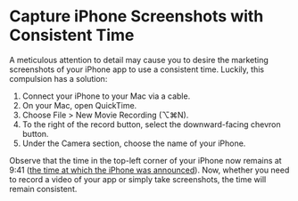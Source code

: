 # Capture iPhone Screenshots with Consistent Time

A meticulous attention to detail may cause you to desire the marketing screenshots of your iPhone app to use a consistent time. Luckily, this compulsion has a solution:

1. Connect your iPhone to your Mac via a cable.
2. On your Mac, open QuickTime.
3. Choose File > New Movie Recording (⌥⌘N).
4. To the right of the record button, select the downward-facing chevron button.
5. Under the Camera section, choose the name of your iPhone.

Observe that the time in the top-left corner of your iPhone now remains at 9:41 ([the time at which the iPhone was announced](https://www.engadget.com/2014-04-14-why-9-41-am-is-the-always-the-time-displayed-on-iphones-and-ipad.html)). Now, whether you need to record a video of your app or simply take screenshots, the time will remain consistent.